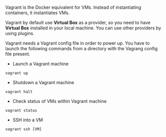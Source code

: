 Vagrant is the Docker equivalent for VMs. Instead of instantiating containers, it instantiates VMs.

Vagrant by default use **Virtual Box** as a provider, so you need to have **Virtual Box** installed in your local machine. You can use other providers by using plugins.

Vagrant needs a Vagrant config file in order to power up. You have to launch the following commands from a directory with the Vagrang config file present.

- Launch a Vagrant machine
```
vagrant up
```

- Shutdown a Vagrant machine
```
vagrant halt
```

- Check status of VMs within Vagrant machine
```
vagrant status
```

- SSH into a VM
```
vagrant ssh [VM]
```